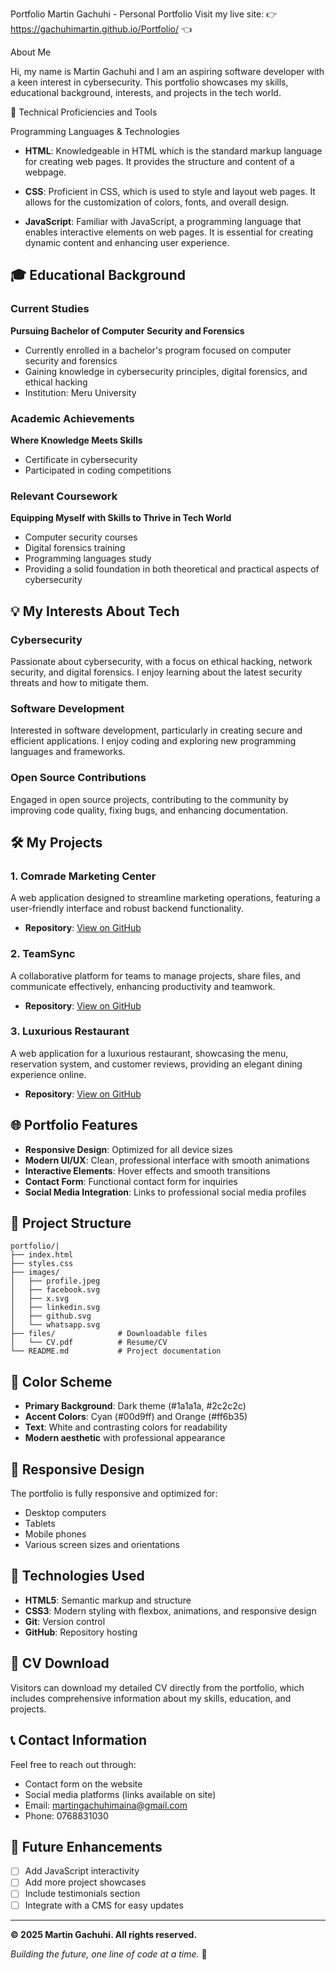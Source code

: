  Portfolio
Martin Gachuhi - Personal Portfolio
Visit my live site: 👉https://gachuhimartin.github.io/Portfolio/ 👈

 About Me

Hi, my name is Martin Gachuhi and I am an aspiring software developer with a keen interest in cybersecurity. This portfolio showcases my skills, educational background, interests, and projects in the tech world.

 🚀 Technical Proficiencies and Tools

 Programming Languages & Technologies

- **HTML**: Knowledgeable in HTML which is the standard markup language for creating web pages. It provides the structure and content of a webpage.

- **CSS**: Proficient in CSS, which is used to style and layout web pages. It allows for the customization of colors, fonts, and overall design.

- **JavaScript**: Familiar with JavaScript, a programming language that enables interactive elements on web pages. It is essential for creating dynamic content and enhancing user experience.

## 🎓 Educational Background

### Current Studies
**Pursuing Bachelor of Computer Security and Forensics**
- Currently enrolled in a bachelor's program focused on computer security and forensics
- Gaining knowledge in cybersecurity principles, digital forensics, and ethical hacking
- Institution: Meru University

### Academic Achievements
**Where Knowledge Meets Skills**
- Certificate in cybersecurity
- Participated in coding competitions

### Relevant Coursework
**Equipping Myself with Skills to Thrive in Tech World**
- Computer security courses
- Digital forensics training
- Programming languages study
- Providing a solid foundation in both theoretical and practical aspects of cybersecurity

## 💡 My Interests About Tech

### Cybersecurity
Passionate about cybersecurity, with a focus on ethical hacking, network security, and digital forensics. I enjoy learning about the latest security threats and how to mitigate them.

### Software Development
Interested in software development, particularly in creating secure and efficient applications. I enjoy coding and exploring new programming languages and frameworks.

### Open Source Contributions
Engaged in open source projects, contributing to the community by improving code quality, fixing bugs, and enhancing documentation.

## 🛠️ My Projects

### 1. Comrade Marketing Center
A web application designed to streamline marketing operations, featuring a user-friendly interface and robust backend functionality.
- **Repository**: [View on GitHub](https://github.com/Gachuhimartin/Comrade-marketing-center.git)

### 2. TeamSync
A collaborative platform for teams to manage projects, share files, and communicate effectively, enhancing productivity and teamwork.
- **Repository**: [View on GitHub](https://github.com/Gachuhimartin/Teamsync-startup-profile.git)

### 3. Luxurious Restaurant
A web application for a luxurious restaurant, showcasing the menu, reservation system, and customer reviews, providing an elegant dining experience online.
- **Repository**: [View on GitHub](https://github.com/Gachuhimartin/luxuriousrestuarant.git)

## 🌐 Portfolio Features

- **Responsive Design**: Optimized for all device sizes
- **Modern UI/UX**: Clean, professional interface with smooth animations
- **Interactive Elements**: Hover effects and smooth transitions
- **Contact Form**: Functional contact form for inquiries
- **Social Media Integration**: Links to professional social media profiles

## 📁 Project Structure

```
portfolio/|
├── index.html          
├── styles.css          
├── images/             
│   ├── profile.jpeg    
│   ├── facebook.svg    
│   ├── x.svg
│   ├── linkedin.svg
│   ├── github.svg
│   └── whatsapp.svg
├── files/              # Downloadable files
│   └── CV.pdf          # Resume/CV
└── README.md           # Project documentation
```

## 🎨 Color Scheme

- **Primary Background**: Dark theme (#1a1a1a, #2c2c2c)
- **Accent Colors**: Cyan (#00d9ff) and Orange (#ff6b35)
- **Text**: White and contrasting colors for readability
- **Modern aesthetic** with professional appearance

## 📱 Responsive Design

The portfolio is fully responsive and optimized for:
- Desktop computers
- Tablets
- Mobile phones
- Various screen sizes and orientations

## 🔧 Technologies Used

- **HTML5**: Semantic markup and structure
- **CSS3**: Modern styling with flexbox, animations, and responsive design
- **Git**: Version control
- **GitHub**: Repository hosting

## 📄 CV Download

Visitors can download my detailed CV directly from the portfolio, which includes comprehensive information about my skills, education, and projects.

## 📞 Contact Information

Feel free to reach out through:
- Contact form on the website
- Social media platforms (links available on site)
- Email: martingachuhimaina@gmail.com
- Phone: 0768831030

## 🎯 Future Enhancements

- [ ] Add JavaScript interactivity
- [ ] Add more project showcases
- [ ] Include testimonials section
- [ ] Integrate with a CMS for easy updates

---

**© 2025 Martin Gachuhi. All rights reserved.**

*Building the future, one line of code at a time.* 🚀
